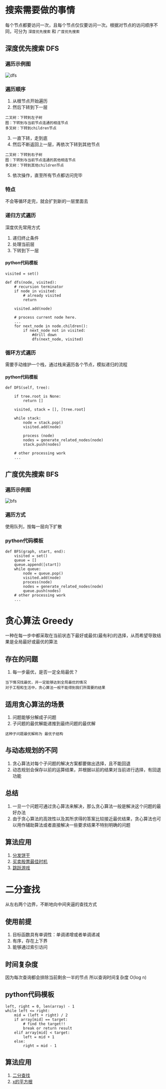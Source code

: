 # 搜索需要做的事情
每个节点都要访问一次，且每个节点仅仅要访问一次。根据对节点的访问顺序不同，可分为 `深度优先搜索` 和 `广度优先搜索`

## 深度优先搜索 DFS

### 遍历示例图
![dfs](image/dfs.jpg)

### 遍历顺序
1. 从根节点开始遍历
2. 然后下转到下一层
```
二叉树：下转到左子树
图：下转到与当前节点连通的相连节点
多叉树：下转到children节点
```
3. 一直下转，走到底
4. 然后不断返回上一层，再依次下转到其他节点
```
二叉树：下转到右子树
图：下转到与当前节点连通的其他相连节点
多叉树：下转到其他children节点
```
5. 依次操作，直至所有节点都访问完毕


### 特点
不会等循环走完，就会扩到新的一层里面去

### 递归方式遍历
深度优先常用方式
1. 递归终止条件
2. 处理当前层
3. 下转到下一层

#### python代码模板
```
visited = set()

def dfs(node, visited):
    # recursion terminator
    if node in visited:
        # already visited
        return

    visited.add(node)

    # process current node here.
    ...
    for next_node in node.children():
        if next_node not in visited:
            #drill down
            dfs(next_node, visited)
```

### 循环方式遍历
需要手动维护一个栈，通过栈来遍历各个节点，模拟递归的流程

#### python代码模板
```
def DFS(self, tree):

    if tree.root is None:
        return []

    visited, stack = [], [tree.root]

    while stack:
        node = stack.pop()
        visited.add(node)

        process (node)
        nodes = generate_related_nodes(node)
        stack.push(nodes)

    # other processing work
    ...
```

## 广度优先搜索 BFS

### 遍历示例图
![bfs](image/bfs.jpg)

### 遍历方式
使用队列，按每一层向下扩散

### python代码模板
```
def BFS(graph, start, end):
    visited = set()
    queue = []
    queue.append([start])
    while queue:
        node = queue.pop()
        visited.add(node)
        process(node)
        nodes = generate_related_nodes(node)
        queue.push(nodes)
    # other processing work
    ...
```

# 贪心算法 Greedy
一种在每一步中都采取在当前状态下最好或最优(最有利)的选择，从而希望导致结果是全局最好或最优的算法
## 存在的问题
1. 每一步最优，是否一定全局最优？
```
当下情况找最优，并一定能够达到全局最优的情况
对于工程和生活中，贪心算法一般不能得到我们所需要的结果
```

## 适用贪心算法的场景
1. 问题能够分解成子问题
2. 子问题的最优解能递推到最终问题的最优解
```
这种子问题最优解称为 最优子结构
```

## 与动态规划的不同
1. 贪心算法对每个子问题的解决方案都要做出选择，且不能回退
2. 动态规划会保存以前的运算结果，并根据以前的结果对当前进行选择，有回退功能

## 总结
1. 一旦一个问题可通过贪心算法来解决，那么贪心算法一般是解决这个问题的最好办法
2. 由于贪心算法的高效性以及其所求得的答案比较接近最优结果，贪心算法也可以用作辅助算法或者直接解决一些要求结果不特别明确的问题

## 算法应用
1. [分发饼干](https://leetcode-cn.com/problems/assign-cookies/)
2. [买卖股票最佳时机](https://leetcode-cn.com/problems/best-time-to-buy-and-sell-stock-ii/)
3. [跳跃游戏](https://leetcode-cn.com/problems/jump-game/)

# 二分查找
从左右两个边界，不断地向中间夹逼的查找方式

## 使用前提
1. 目标函数具有单调性：单调递增或者单调递减
2. 有序，存在上下界
3. 能够通过索引访问

## 时间复杂度
因为每次查询都会排除当前剩余一半的节点
所以查询时间复杂度 O(log n)

## python代码模板
```
left, right = 0, len(array) - 1
while left <= right:
    mid = (left + right) / 2
    if array[mid] == target:
        # find the target!!
        break or return result
    elif array[mid] < target:
        left = mid + 1
    else:
        right = mid - 1
```

## 算法应用
1. [二分查找](https://leetcode-cn.com/problems/binary-search/)
2. [x的平方根](https://leetcode-cn.com/problems/sqrtx/)